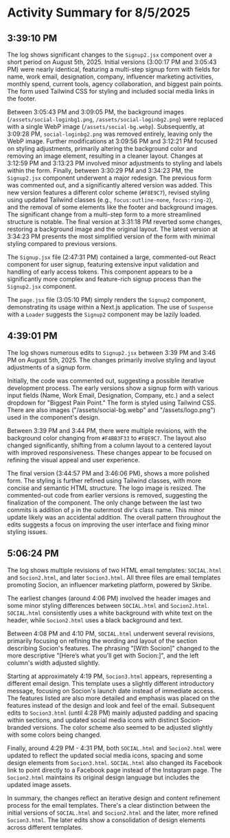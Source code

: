 # Activity Summary for 8/5/2025

## 3:39:10 PM
The log shows significant changes to the `Signup2.jsx` component over a short period on August 5th, 2025.  Initial versions (3:00:17 PM and 3:05:43 PM) were nearly identical, featuring a multi-step signup form with fields for name, work email, designation, company, influencer marketing activities, monthly spend, current tools, agency collaboration, and biggest pain points. The form used Tailwind CSS for styling and included social media links in the footer.

Between 3:05:43 PM and 3:09:05 PM, the background images (`/assets/social-loginbg1.png`, `/assets/social-loginbg2.png`) were replaced with a single WebP image (`/assets/social-bg.webp`).  Subsequently, at 3:09:28 PM, `social-loginbg2.png` was removed entirely, leaving only the WebP image.  Further modifications at 3:09:56 PM and 3:12:21 PM focused on styling adjustments, primarily altering the background color and removing an image element, resulting in a cleaner layout.  Changes at 3:12:59 PM and 3:13:23 PM involved minor adjustments to styling and labels within the form. Finally, between 3:30:29 PM and 3:34:23 PM, the `Signup2.jsx` component underwent a major redesign.  The previous form was commented out, and a significantly altered version was added.  This new version features a different color scheme (`#F8E9C7`), revised styling using updated Tailwind classes (e.g., `focus:outline-none`, `focus:ring-2`), and the removal of some elements like the footer and background images.  The significant change from a multi-step form to a more streamlined structure is notable. The final version at 3:31:18 PM reverted some changes, restoring a background image and the original layout.  The latest version at 3:34:23 PM presents the most simplified version of the form with minimal styling compared to previous versions.


The `Signup.jsx` file (2:47:31 PM) contained a large, commented-out React component for user signup, featuring extensive input validation and handling of early access tokens. This component appears to be a significantly more complex and feature-rich signup process than the `Signup2.jsx` component.


The `page.jsx` file (3:05:10 PM) simply renders the `Signup2` component, demonstrating its usage within a Next.js application.  The use of `Suspense` with a `Loader` suggests the `Signup2` component may be lazily loaded.


## 4:39:01 PM
The log shows numerous edits to `Signup2.jsx` between 3:39 PM and 3:46 PM on August 5th, 2025.  The changes primarily involve styling and layout adjustments of a signup form.

Initially, the code was commented out, suggesting a possible iterative development process.  The early versions show a signup form with various input fields (Name, Work Email, Designation, Company, etc.) and a select dropdown for "Biggest Pain Point." The form is styled using Tailwind CSS.  There are also images ("/assets/social-bg.webp" and "/assets/logo.png") used in the component's design.

Between 3:39 PM and 3:44 PM, there were multiple revisions, with the background color changing from `#F4BB3F33` to `#F8E9C7`. The layout also changed significantly, shifting from a column layout to a centered layout with improved responsiveness.  These changes appear to be focused on refining the visual appeal and user experience.

The final version (3:44:57 PM and 3:46:06 PM), shows a more polished form. The styling is further refined using Tailwind classes, with more concise and semantic HTML structure.  The logo image is resized. The commented-out code from earlier versions is removed, suggesting the finalization of the component. The only change between the last two commits is addition of `p` in the outermost div's class name.  This minor update likely was an accidental addition.  The overall pattern throughout the edits suggests a focus on improving the user interface and fixing minor styling issues.


## 5:06:24 PM
The log shows multiple revisions of two HTML email templates: `SOCIAL.html` and `Socion2.html`, and later `Socion3.html`.  All three files are email templates promoting Socion, an influencer marketing platform,  powered by Skribe.


The earliest changes (around 4:06 PM) involved the header images and some minor styling differences between `SOCIAL.html` and `Socion2.html`. `SOCIAL.html` consistently uses a white background with white text on the header, while `Socion2.html` uses a black background and text.

Between 4:08 PM and 4:10 PM, `SOCIAL.html` underwent several revisions, primarily focusing on refining the wording and layout of the section describing Socion's features.  The phrasing "[With Socion]" changed to the more descriptive "[Here’s what you’ll get with Socion:]", and the left column's width adjusted slightly.

Starting at approximately 4:19 PM, `Socion3.html` appears, representing a different email design. This template uses a slightly different introductory message, focusing on Socion's launch date instead of immediate access. The features listed are also more detailed and emphasis was placed on the features instead of the design and look and feel of the email.  Subsequent edits to `Socion3.html` (until 4:28 PM) mainly adjusted padding and spacing within sections, and updated social media icons with distinct Socion-branded versions. The color scheme also seemed to be adjusted slightly with some colors being changed.

Finally, around 4:29 PM - 4:31 PM, both `SOCIAL.html` and `Socion2.html` were updated to reflect the updated social media icons, spacing and some design elements from `Socion3.html`. `SOCIAL.html` also changed its Facebook link to point directly to a Facebook page instead of the Instagram page. The `Socion2.html` maintains its original design language but includes the updated image assets.

In summary, the changes reflect an iterative design and content refinement process for the email templates. There's a clear distinction between the initial versions of `SOCIAL.html` and `Socion2.html` and the later, more refined `Socion3.html`. The later edits show a consolidation of design elements across different templates.
